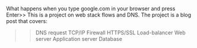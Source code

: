 What happens when you type google.com in your browser and press Enter>> This is a project on web stack flows and DNS. The project is a blog post that covers:
>> DNS request
>> TCP/IP
>> Firewall
>> HTTPS/SSL
>> Load-balancer
>> Web server
>> Application server
>> Database
